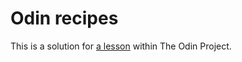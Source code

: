 # Odin recipes

This is a solution for [a lesson](https://www.theodinproject.com/lessons/foundations-recipes) within The Odin Project.
